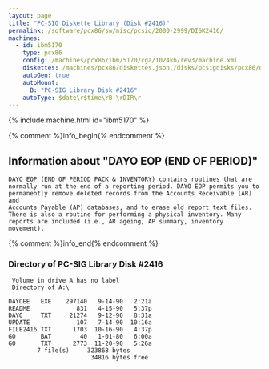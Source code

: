 ```yaml
---
layout: page
title: "PC-SIG Diskette Library (Disk #2416)"
permalink: /software/pcx86/sw/misc/pcsig/2000-2999/DISK2416/
machines:
  - id: ibm5170
    type: pcx86
    config: /machines/pcx86/ibm/5170/cga/1024kb/rev3/machine.xml
    diskettes: /machines/pcx86/diskettes.json,/disks/pcsigdisks/pcx86/diskettes.json
    autoGen: true
    autoMount:
      B: "PC-SIG Library Disk #2416"
    autoType: $date\r$time\rB:\rDIR\r
---
```


{% include machine.html id="ibm5170" %}

{% comment %}info_begin{% endcomment %}

## Information about "DAYO EOP (END OF PERIOD)"

    DAYO EOP (END OF PERIOD PACK & INVENTORY) contains routines that are
    normally run at the end of a reporting period. DAYO EOP permits you to
    permanently remove deleted records from the Accounts Receivable (AR) and
    Accounts Payable (AP) databases, and to erase old report text files.
    There is also a routine for performing a physical inventory. Many
    reports are included (i.e., AR ageing, AP summary, inventory
    movement).
{% comment %}info_end{% endcomment %}


### Directory of PC-SIG Library Disk #2416

     Volume in drive A has no label
     Directory of A:\

    DAYOEE   EXE    297140   9-14-90   2:21a
    README             831   4-15-90   5:37p
    DAYO     TXT     21274   9-12-90   8:31a
    UPDATE             107   7-14-90  10:16a
    FILE2416 TXT      1703  10-16-90   4:37p
    GO       BAT        40   1-01-80   6:00a
    GO       TXT      2773  11-20-90   5:26a
            7 file(s)     323868 bytes
                           34816 bytes free
